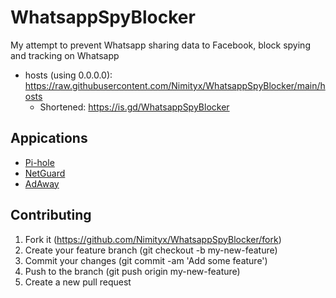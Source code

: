 # WhatsappSpyBlocker
My attempt to prevent Whatsapp sharing data to Facebook, block spying and tracking on Whatsapp
- hosts (using 0.0.0.0): https://raw.githubusercontent.com/Nimityx/WhatsappSpyBlocker/main/hosts
  - Shortened: https://is.gd/WhatsappSpyBlocker

## Appications
- [Pi-hole](https://pi-hole.net/)
- [NetGuard](https://github.com/M66B/NetGuard)
- [AdAway](https://github.com/AdAway/AdAway)

## Contributing
1.  Fork it (https://github.com/Nimityx/WhatsappSpyBlocker/fork)
2.  Create your feature branch (git checkout -b my-new-feature)
3.  Commit your changes (git commit -am 'Add some feature')
4.  Push to the branch (git push origin my-new-feature)
5.  Create a new pull request
